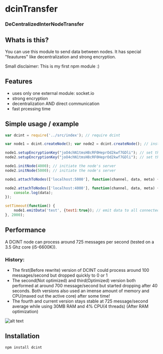 # dcinTransfer

### **D**e**C**entralized**I**nter**N**ode**T**ransfer

## Whats is this?

You can use this module to send data between nodes. It has special "feautures" like decentralization and strong encryption.

Small disclaimer: This is my first npm module :)

## Features

* uses only one external module: socket.io
* strong encryption
* decentralization AND direct communication
* fast prcessing time

## Simple usage / example

```js
var dcint = require('../src/index'); // require dcint

var node1 = dcint.createNode(); var node2 = dcint.createNode(); // instanciate the first and 2nd node

node1.setupEncryptionKey("joO4chN1tmsH8cRF0HeprOd2kwf7GDli"); // set the same encryption key for both
node2.setupEncryptionKey("joO4chN1tmsH8cRF0HeprOd2kwf7GDli"); // set the same encryption key for both

node1.initNode(4000); // initiate the node's server
node2.initNode(5000); // initiate the node's server

node1.attachToNodes(['localhost:5000'], function(channel, data, meta) {});// attach to the 2nd node

node2.attachToNodes(['localhost:4000'], function(channel, data, meta) { // attach to the first node, stop the timer and log incomming data
    console.log(data);
});

setTimeout(function() {
    node1.emitData('test', {test1:true}); // emit data to all connected nodes, node 2 in this case
}, 2000);
```
## Performance

A DCINT node can process around 725 messages per second (tested on a 3.5 Ghz core (i5-6600K)).

### History:

+ The first(Before rewrite) version of DCINT could process around 100 messages/second but dropped quickly to 0 or 1
+ The second(Not optimized) and third(Optimized) version both performed at around 700 message/second but started dropping after 40 seconds. Both versions also used an imense amount of memory and CPU(maxed out the active core) after some time!
+ The fourth and current version stays stable at 725 message/second average while using 30MB RAM and 4% CPU(4 threads) (After RAM optimization)


![alt text](https://i.imgur.com/gvWmKuS.png "Comparison")


## Installation

```bash
npm install dcint
```